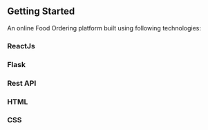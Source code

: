 ## Getting Started

An online Food Ordering platform built using following technologies:
### ReactJs
### Flask
### Rest API
### HTML
### CSS
